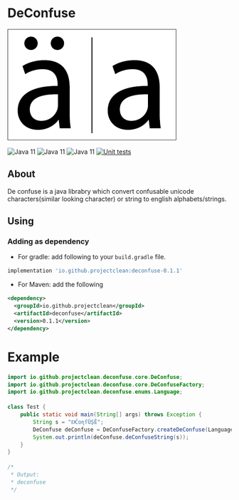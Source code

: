 # DeConfuse
![logo](images/logo.png)

<!-- Placeholder for badges https://shields.io -->
![Java 11](https://img.shields.io/badge/DeConfuse-0.1.1-ffffff?style=flat-square) ![Java 11](https://img.shields.io/badge/java-11-007396?style=flat-square&logo=java) ![Java 11](https://img.shields.io/badge/gradle-7.4.2-02303A?style=flat-square&logo=gradle) [![Unit tests](https://github.com/ProjectClean/deconfuse/actions/workflows/java-ci-test-build.yml/badge.svg)](https://github.com/ProjectClean/deconfuse/actions/workflows/java-ci-test-build.yml)

## About
De confuse is a java librabry which convert confusable unicode characters(similar looking character) or string to english alphabets/strings.

## Using
### Adding as dependency
* For gradle: add following to your `build.gradle` file.
```groovy
implementation 'io.github.projectclean:deconfuse-0.1.1'
``` 
* For Maven: add the following
```xml
<dependency>
  <groupId>io.github.projectclean</groupId>
  <artifactId>deconfuse</artifactId>
  <version>0.1.1</version>
</dependency>
```

# Example

```java
import io.github.projectclean.deconfuse.core.DeConfuse;
import io.github.projectclean.deconfuse.core.DeConfuseFactory;
import io.github.projectclean.deconfuse.enums.Language;

class Test {
    public static void main(String[] args) throws Exception {
        String s = "ƉͤĆоɳſŪȘȄ";
        DeConfuse deConfuse = DeConfuseFactory.createDeConfuse(Language.ENGLISH);
        System.out.println(deConfuse.deConfuseString(s));
    }
}

/*
 * Output:
 * deconfuse
 */
```